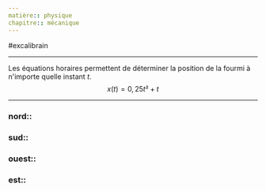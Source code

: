 ```yaml
---
matière:: physique
chapitre:: mécanique
---
```

#excalibrain 
___
Les équations horaires permettent de déterminer la position de la fourmi à n'importe quelle instant $t$.$$x(t)=0,25t²+t$$

---
### nord:: 
### sud:: 
### ouest:: 
### est:: 